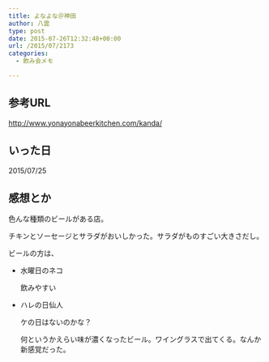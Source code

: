```yaml
---
title: よなよな＠神田
author: 八雲
type: post
date: 2015-07-26T12:32:48+00:00
url: /2015/07/2173
categories:
  - 飲み会メモ

---
```

## 参考URL

http://www.yonayonabeerkitchen.com/kanda/

## いった日

2015/07/25

## 感想とか

色んな種類のビールがある店。
  
チキンとソーセージとサラダがおいしかった。サラダがものすごい大きさだし。
  
ビールの方は、

  * 水曜日のネコ
  
    飲みやすい
  * ハレの日仙人
  
    ケの日はないのかな？
  
    何というかえらい味が濃くなったビール。ワイングラスで出てくる。なんか新感覚だった。